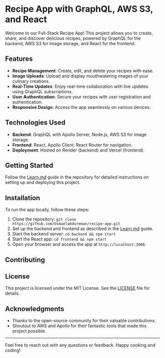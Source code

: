 # Recipe App with GraphQL, AWS S3, and React

Welcome to our Full-Stack Recipe App! This project allows you to create, share, and discover delicious recipes, powered by GraphQL for the backend, AWS S3 for image storage, and React for the frontend.

## Features

- **Recipe Management**: Create, edit, and delete your recipes with ease.
- **Image Uploads**: Upload and display mouthwatering images of your culinary creations.
- **Real-Time Updates**: Enjoy real-time collaboration with live updates using GraphQL subscriptions.
- **User Authentication**: Secure your recipes with user registration and authentication.
- **Responsive Design**: Access the app seamlessly on various devices.

## Technologies Used

- **Backend**: GraphQL with Apollo Server, Node.js, AWS S3 for image storage.
- **Frontend**: React, Apollo Client, React Router for navigation.
- **Deployment**: Hosted on Render (backend) and Vercel (frontend).

## Getting Started

Follow the [Learn.md](Learn.md) guide in the repository for detailed instructions on setting up and deploying this project.

## Installation

To run the app locally, follow these steps:

1. Clone the repository: `git clone https://github.com/Usmaelabdureman/recipe-app.git`
2. Set up the backend and frontend as described in the [Learn.md](Learn.md) guide.
3. Start the backend server: `cd backend && npm start`
4. Start the React app: `cd frontend && npm start`
5. Open your browser and access the app at `http://localhost:3000`.

## Contributing

<!-- We welcome contributions to improve our Recipe App! Please read our [Contribution Guidelines](CONTRIBUTING.md) for more details. -->

## License

This project is licensed under the MIT License. See the [LICENSE](LICENSE) file for details.

## Acknowledgments

- Thanks to the open-source community for their valuable contributions.
- Shoutout to AWS and Apollo for their fantastic tools that made this project possible.

---

Feel free to reach out with any questions or feedback. Happy cooking and coding!
